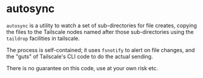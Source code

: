 autosync
========

`autosync` is a utility to watch a set of sub-directories for file creates, copying the files to the Tailscale nodes named after those sub-directories using the `taildrop` facilities in tailscale.

The process is self-contained; it uses `fsnotify` to alert on file changes, and the "guts" of Tailscale's CLI code to do the actual sending.

There is no guarantee on this code, use at your own risk etc.
